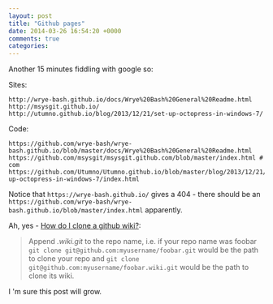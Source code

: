 ```yaml
---
layout: post
title: "Github pages"
date: 2014-03-26 16:54:20 +0000
comments: true
categories:
---
```


Another 15 minutes fiddling with google so:

Sites:

	http://wrye-bash.github.io/docs/Wrye%20Bash%20General%20Readme.html
	http://msysgit.github.io/
	http://utumno.github.io/blog/2013/12/21/set-up-octopress-in-windows-7/

Code:

	https://github.com/wrye-bash/wrye-bash.github.io/blob/master/docs/Wrye%20Bash%20General%20Readme.html
	https://github.com/msysgit/msysgit.github.com/blob/master/index.html # com
	https://github.com/Utumno/Utumno.github.io/blob/master/blog/2013/12/21/set-up-octopress-in-windows-7/index.html

Notice that	`https://wrye-bash.github.io/` gives a 404 - there should be an `https://github.com/wrye-bash/wrye-bash.github.io/blob/master/index.html` apparently.

Ah, yes - [How do I clone a github wiki?](http://stackoverflow.com/questions/15080848/how-do-i-clone-a-github-wiki):

> Append *.wiki.git* to the repo name, i.e. if your repo name was foobar
> `git clone git@github.com:myusername/foobar.git` would be the path to clone your repo
> and `git clone git@github.com:myusername/foobar.wiki.git` would be the path to clone its wiki.

I 'm sure this post will grow.
